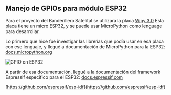 ## Manejo de GPIOs para módulo ESP32

Para el proyecto del Banderillero Satelital se utilizará la placa [Wipy 3.0](https://docs.pycom.io/datasheets/development/wipy3/) Esta placa tiene un micro ESP32, y se puede usar MicroPython como lenguage para desarrollar.


Lo primero que hice fue investigar las librerías que podía usar en esa placa con ese lenguaje, y llegué a documentación de MicroPython para la ESP32: [docs.micropython.org](https://docs.micropython.org/en/latest/esp32/quickref.html#pins-and-gpio)

![GPIO en ESP32](https://i.imgur.com/qw8sex3.png)



 A partir de esa documentación, llegué a la documentación del framework Espressif específico para el ESP32: [docs.espressif.com](https://docs.espressif.com/projects/esp-idf/en/latest/esp32/api-reference/peripherals/gpio.html)
 
 
 
 
 [https://github.com/espressif/esp-idf](https://github.com/espressif/esp-idf)
